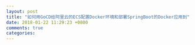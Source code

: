 ```yaml
---
layout: post
title: "如何用GoCD给阿里云的ECS配置Docker环境和部署SpringBoot的Docker应用到"
date: 2018-01-22 11:29:23 +0800
comments: true
categories: 
---
```

